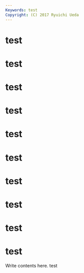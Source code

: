 ```yaml
---
Keywords: test
Copyright: (C) 2017 Ryuichi Ueda
---
```


# test
# test
# test
# test
# test
# test
# test
# test
# test
# test

Write contents here.
test

